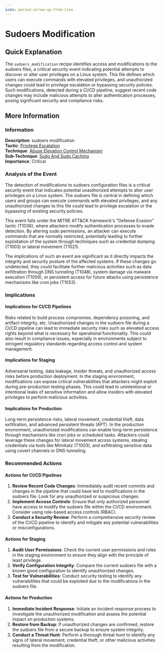 ```yaml
---
icon: person-arrow-up-from-line
---
```


# Sudoers Modification

## Quick Explanation

The `sudoers_modification` recipe identifies access and modifications to the sudoers files, a critical security event indicating potential attempts to discover or alter user privileges on a Linux system. This file defines which users can execute commands with elevated privileges, and unauthorized changes could lead to privilege escalation or bypassing security policies. Such modifications, detected during a CI/CD pipeline, suggest recent code changes may include malicious attempts to alter authentication processes, posing significant security and compliance risks.

## More Information

### Information

**Description**: sudoers modification  
**Tactic**: [Privilege Escalation](https://jibril.garnet.ai/mitre/mitre/ta0004)  
**Technique**: [Abuse Elevation Control Mechanism](https://jibril.garnet.ai/mitre/mitre/ta0004/t1548)  
**Sub-Technique**: [Sudo And Sudo Caching](https://jibril.garnet.ai/mitre/mitre/ta0004/t1548/t1548.003)  
**Importance**: Critical

### Analysis of the Event

The detection of modifications to sudoers configuration files is a critical security event that indicates potential unauthorized attempts to alter user privileges on a Linux system. The sudoers file is central in defining which users and groups can execute commands with elevated privileges, and any unauthorized changes to this file could lead to privilege escalation or the bypassing of existing security policies.

This event falls under the MITRE ATT\&CK framework's "Defense Evasion" tactic (T1036), where attackers modify authentication processes to evade detection. By altering sudo permissions, an attacker can execute commands that are normally restricted, potentially leading to further exploitation of the system through techniques such as credential dumping (T1003) or lateral movement (T1021).

The implications of such an event are significant as it directly impacts the integrity and security posture of the affected systems. If these changes go undetected, they could facilitate further malicious activities such as data exfiltration through DNS tunneling (T1048), system damage via malware execution (T1059), or persistent access for future attacks using persistence mechanisms like cron jobs (T1053).

### Implications

#### Implications for CI/CD Pipelines

Risks related to build process compromise, dependency poisoning, and artifact integrity, etc. Unauthorized changes in the sudoers file during a CI/CD pipeline can lead to immediate security risks such as elevated access rights beyond what is necessary for operational functionality. This could also result in compliance issues, especially in environments subject to stringent regulatory standards regarding access control and system management.

#### Implications for Staging

Adversarial testing, data leakage, insider threats, and unauthorized access risks before production deployment. In the staging environment, modifications can expose critical vulnerabilities that attackers might exploit during pre-production testing phases. This could lead to unintentional or intentional leaks of sensitive information and allow insiders with elevated privileges to perform malicious activities.

#### Implications for Production

Long-term persistence risks, lateral movement, credential theft, data exfiltration, and advanced persistent threats (APT). In the production environment, unauthorized modifications can enable long-term persistence through mechanisms like cron jobs or scheduled tasks. Attackers could leverage these changes for lateral movement across systems, stealing credentials via tools like Mimikatz (T1003), and exfiltrating sensitive data using covert channels or DNS tunneling.

### Recommended Actions

#### Actions for CI/CD Pipelines

1. **Review Recent Code Changes**: Immediately audit recent commits and changes in the pipeline that could have led to modifications in the sudoers file. Look for any unauthorized or suspicious changes.
2. **Implement Access Controls**: Ensure that only authorized personnel have access to modify the sudoers file within the CI/CD environment. Consider using role-based access controls (RBAC).
3. **Conduct a Security Review**: Perform a comprehensive security review of the CI/CD pipeline to identify and mitigate any potential vulnerabilities or misconfigurations.

#### Actions for Staging

1. **Audit User Permissions**: Check the current user permissions and roles in the staging environment to ensure they align with the principle of least privilege.
2. **Verify Configuration Integrity**: Compare the current sudoers file with a known good configuration to identify unauthorized changes.
3. **Test for Vulnerabilities**: Conduct security testing to identify any vulnerabilities that could be exploited due to the modifications in the sudoers file.

#### Actions for Production

1. **Immediate Incident Response**: Initiate an incident response process to investigate the unauthorized modification and assess the potential impact on production systems.
2. **Restore from Backup**: If unauthorized changes are confirmed, restore the sudoers file from a secure backup to ensure system integrity.
3. **Conduct a Threat Hunt**: Perform a thorough threat hunt to identify any signs of lateral movement, credential theft, or other malicious activities resulting from the modification.
